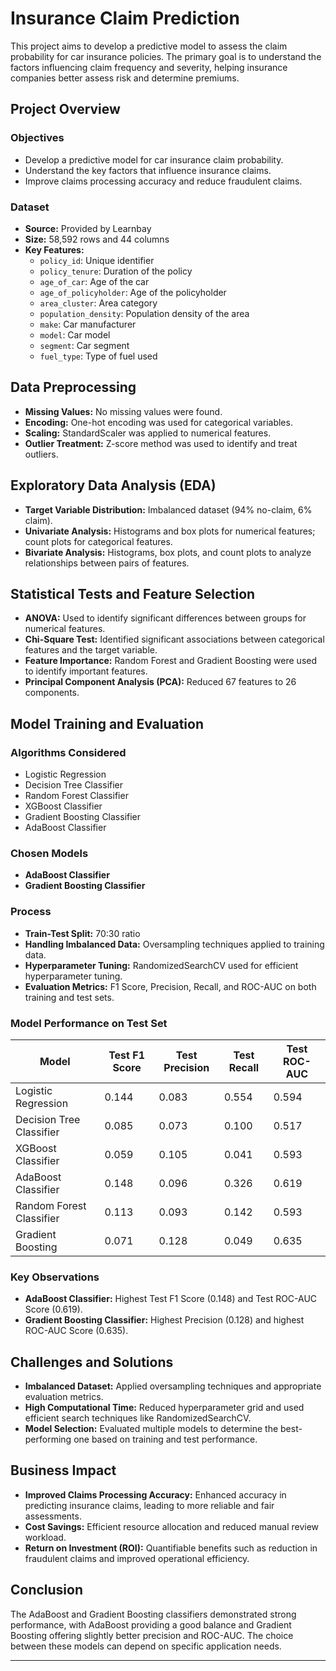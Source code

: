 
# Insurance Claim Prediction

This project aims to develop a predictive model to assess the claim probability for car insurance policies. The primary goal is to understand the factors influencing claim frequency and severity, helping insurance companies better assess risk and determine premiums.

## Project Overview

### Objectives
- Develop a predictive model for car insurance claim probability.
- Understand the key factors that influence insurance claims.
- Improve claims processing accuracy and reduce fraudulent claims.

### Dataset
- **Source:** Provided by Learnbay
- **Size:** 58,592 rows and 44 columns
- **Key Features:** 
  - `policy_id`: Unique identifier
  - `policy_tenure`: Duration of the policy
  - `age_of_car`: Age of the car
  - `age_of_policyholder`: Age of the policyholder
  - `area_cluster`: Area category
  - `population_density`: Population density of the area
  - `make`: Car manufacturer
  - `model`: Car model
  - `segment`: Car segment
  - `fuel_type`: Type of fuel used

## Data Preprocessing
- **Missing Values:** No missing values were found.
- **Encoding:** One-hot encoding was used for categorical variables.
- **Scaling:** StandardScaler was applied to numerical features.
- **Outlier Treatment:** Z-score method was used to identify and treat outliers.

## Exploratory Data Analysis (EDA)
- **Target Variable Distribution:** Imbalanced dataset (94% no-claim, 6% claim).
- **Univariate Analysis:** Histograms and box plots for numerical features; count plots for categorical features.
- **Bivariate Analysis:** Histograms, box plots, and count plots to analyze relationships between pairs of features.

## Statistical Tests and Feature Selection
- **ANOVA:** Used to identify significant differences between groups for numerical features.
- **Chi-Square Test:** Identified significant associations between categorical features and the target variable.
- **Feature Importance:** Random Forest and Gradient Boosting were used to identify important features.
- **Principal Component Analysis (PCA):** Reduced 67 features to 26 components.

## Model Training and Evaluation
### Algorithms Considered
- Logistic Regression
- Decision Tree Classifier
- Random Forest Classifier
- XGBoost Classifier
- Gradient Boosting Classifier
- AdaBoost Classifier

### Chosen Models
- **AdaBoost Classifier**
- **Gradient Boosting Classifier**

### Process
- **Train-Test Split:** 70:30 ratio
- **Handling Imbalanced Data:** Oversampling techniques applied to training data.
- **Hyperparameter Tuning:** RandomizedSearchCV used for efficient hyperparameter tuning.
- **Evaluation Metrics:** F1 Score, Precision, Recall, and ROC-AUC on both training and test sets.

### Model Performance on Test Set
| Model                    | Test F1 Score | Test Precision | Test Recall | Test ROC-AUC |
|--------------------------|---------------|----------------|-------------|--------------|
| Logistic Regression      | 0.144         | 0.083          | 0.554       | 0.594        |
| Decision Tree Classifier | 0.085         | 0.073          | 0.100       | 0.517        |
| XGBoost Classifier       | 0.059         | 0.105          | 0.041       | 0.593        |
| AdaBoost Classifier      | 0.148         | 0.096          | 0.326       | 0.619        |
| Random Forest Classifier | 0.113         | 0.093          | 0.142       | 0.593        |
| Gradient Boosting        | 0.071         | 0.128          | 0.049       | 0.635        |

### Key Observations
- **AdaBoost Classifier:** Highest Test F1 Score (0.148) and Test ROC-AUC Score (0.619).
- **Gradient Boosting Classifier:** Highest Precision (0.128) and highest ROC-AUC Score (0.635).

## Challenges and Solutions
- **Imbalanced Dataset:** Applied oversampling techniques and appropriate evaluation metrics.
- **High Computational Time:** Reduced hyperparameter grid and used efficient search techniques like RandomizedSearchCV.
- **Model Selection:** Evaluated multiple models to determine the best-performing one based on training and test performance.

## Business Impact
- **Improved Claims Processing Accuracy:** Enhanced accuracy in predicting insurance claims, leading to more reliable and fair assessments.
- **Cost Savings:** Efficient resource allocation and reduced manual review workload.
- **Return on Investment (ROI):** Quantifiable benefits such as reduction in fraudulent claims and improved operational efficiency.

## Conclusion
The AdaBoost and Gradient Boosting classifiers demonstrated strong performance, with AdaBoost providing a good balance and Gradient Boosting offering slightly better precision and ROC-AUC. The choice between these models can depend on specific application needs.



---


